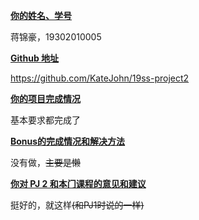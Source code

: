 <u>**你的姓名、学号**</u>

蒋锦豪，19302010005

<u>**Github 地址**</u>

https://github.com/KateJohn/19ss-project2

<u>**你的项⽬完成情况**</u>

基本要求都完成了

<u>**Bonus的完成情况和解决⽅法**</u>

没有做，~~主要是懒~~

<u>**你对 PJ 2 和本⻔课程的意⻅和建议**</u>

挺好的，就这样~~(和PJ1时说的一样)~~
